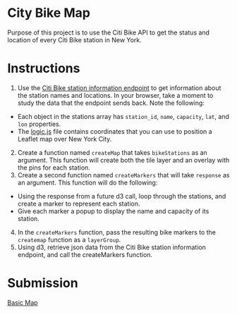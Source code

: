 # City Bike Map

Purpose of this project is to use the Citi Bike API to get the status and location of every Citi Bike station in New York. 

# Instructions
1. Use the [Citi Bike station information endpoint](https://gbfs.citibikenyc.com/gbfs/en/station_information.json) to get information about the station names and locations. In your browser, take a moment to study the data that the endpoint sends back. Note the following:
  * Each object in the stations array has `station_id`, `name`, `capacity`, `lat`, and `lon` properties.
  * The [logic.js](https://github.com/toshitorihara/city-bike-map/blob/main/static/js/logic.js) file contains coordinates that you can use to position a Leaflet map over New York City.

2. Create a function named `createMap` that takes `bikeStations` as an argument. This function will create both the tile layer and an overlay with the pins for each station.
3. Create a second function named `createMarkers` that will take `response` as an argument. This function will do the following:
  * Using the response from a future d3 call, loop through the stations, and create a marker to represent each station.
  * Give each marker a popup to display the name and capacity of its station.

4. In the `createMarkers` function, pass the resulting bike markers to the `createmap` function as a `layerGroup`.
5. Using d3, retrieve json data from the Citi Bike station information endpoint, and call the createMarkers function.

# Submission
[Basic Map](https://toshitorihara.github.io/city-bike-map/)
